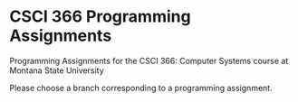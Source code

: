 # CSCI 366 Programming Assignments
Programming Assignments for the CSCI 366: Computer Systems course at Montana State University

Please choose a branch corresponding to a programming assignment.